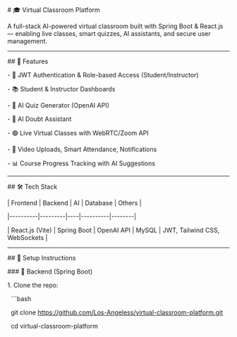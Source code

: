 \# 🎓 Virtual Classroom Platform



A full-stack AI-powered virtual classroom built with Spring Boot \& React.js — enabling live classes, smart quizzes, AI assistants, and secure user management.



---



\## 🚀 Features



\- 🔐 JWT Authentication \& Role-based Access (Student/Instructor)

\- 📚 Student \& Instructor Dashboards

\- 🧠 AI Quiz Generator (OpenAI API)

\- 💬 AI Doubt Assistant

\- 🟢 Live Virtual Classes with WebRTC/Zoom API

\- 🎥 Video Uploads, Smart Attendance, Notifications

\- 📊 Course Progress Tracking with AI Suggestions



---



\## 🛠 Tech Stack



| Frontend | Backend | AI | Database | Others |

|----------|---------|----|----------|--------|

| React.js (Vite) | Spring Boot | OpenAI API | MySQL | JWT, Tailwind CSS, WebSockets |



---



\## 🔧 Setup Instructions



\### 🔹 Backend (Spring Boot)



1\. Clone the repo:

&nbsp;  ```bash

&nbsp;  git clone https://github.com/Los-Angeless/virtual-classroom-platform.git

&nbsp;  cd virtual-classroom-platform



